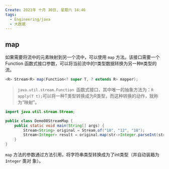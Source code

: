 ```yaml
---
Create: 2021年 十月 30日, 星期六 14:46
tags: 
  - Engineering/java
  - 大数据
---
```


## map

如果需要将流中的元素映射到另一个流中，可以使用 `map` 方法。该接口需要一个 Function 函数式接口参数，可以将当前流中的`T`类型数据转换为另一种`R`类型的流。

```java
<R> Stream<R> map(Function<? super T, ? extends R> mapper);
```

> `java.util.stream.Function `函数式接口，其中唯一的抽象方法为：`R apply(T t);`可以将一种T类型转换成为R类型，而这种转换的动作，就称为“映射”。

```java
import java.util.stream.Stream;

public class Demo08StreamMap { 
    public static void main(String[] args) { 
        Stream<String> original = Stream.of("10", "12", "18"); 
        Stream<Integer> result = original.map(str‐>Integer.parseInt(str)); 
    } 
}
```

`map` 方法的参数通过方法引用，将字符串类型转换成为了int类型（并自动装箱为 `Integer` 类对 象）。






